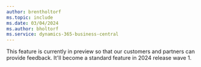 ```yaml
---
author: brentholtorf
ms.topic: include
ms.date: 03/04/2024
ms.author: bholtorf
ms.service: dynamics-365-business-central
---
```


This feature is currently in preview so that our customers and partners can provide feedback. It'll become a standard feature in 2024 release wave 1. 